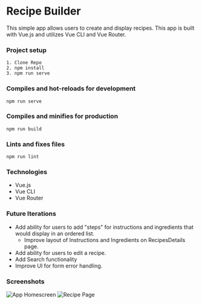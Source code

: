 # Recipe Builder
This simple app allows users to create and display recipes. This app is built with Vue.js and utilizes Vue CLI and Vue Router. 

### Project setup
```
1. Clone Repo
2. npm install
3. npm run serve
```

### Compiles and hot-reloads for development
```
npm run serve
```

### Compiles and minifies for production
```
npm run build
```

### Lints and fixes files
```
npm run lint
```

### Technologies
- Vue.js
- Vue CLI
- Vue Router

### Future Iterations
- Add ability for users to add "steps" for instructions and ingredients that would display in an ordered list.
  - Improve layout of Instructions and Ingredients on RecipesDetails page.
- Add ability for users to edit a recipe.
- Add Search functionality
- Improve UI for form error handling.

### Screenshots
![App Homescreen](https://user-images.githubusercontent.com/15935329/88822730-77da4100-d181-11ea-9443-badf9cc34175.png)
![Recipe Page](https://user-images.githubusercontent.com/15935329/88822982-cbe52580-d181-11ea-9574-a24813c14884.png)